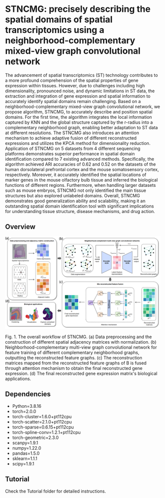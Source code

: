 # STNCMG: precisely describing the spatial domains of spatial transcriptomics using a neighborhood-complementary mixed-view graph convolutional network
The advancement of spatial transcriptomics (ST) technology contributes to a more profound comprehension of the spatial properties of gene expression within tissues.  However, due to challenges including high dimensionality, pronounced noise, and dynamic limitations in ST data, the extraction and integration of gene expression and spatial information to accurately identify spatial domains remain challenging. Based on a neighborhood-complementary mixed-view graph convolutional network, we propose algorithm, STNCMG, to accurately describe and position spatial domains. For the first time, the algorithm integrates the local information captured by KNN and the global structure captured by the r-radius into a complementary neighborhood graph, enabling better adaptation to ST data at different resolutions. The STNCMG also introduces an attention mechanism to achieve adaptive fusion of different reconstructed expressions and utilizes the KPCA method for dimensionality reduction. Application of STNCMG on 5 datasets from 4 different sequencing platforms demonstrates superior performance in spatial domain identification compared to 7 existing advanced methods. Specifically, the algorithm achieved ARI accuracies of 0.62 and 0.52 on the datasets of the human dorsolateral prefrontal cortex and the mouse somatosensory cortex, respectively. Moreover, it accurately identified the spatial locations of marker genes in the mouse olfactory bulb tissue and inferred the biological functions of different regions. Furthermore, when handling larger datasets such as mouse embryos, STNCMG not only identified the main tissue structures but also explored unlabeled domains. Overall, STNCMG demonstrates good generalization ability and scalability, making it an outstanding spatial domain identification tool with significant implications for understanding tissue structure, disease mechanisms, and drug action.
## Overview
![image](https://github.com/ZhihaoSi/STNCMG/blob/main/figures/Overview.png)

Fig. 1. The overall workflow of STNCMG. (a) Data preprocessing and the construction of different spatial adjacency matrices with normalization. (b) Neighborhood-complementary multi-view graph convolutional network for feature training of different complementary neighborhood graphs, outputting the reconstructed feature graphs. (c) The reconstruction matrices mapped from the reconstructed feature graphs of B is fused through attention mechanism to obtain the final reconstructed gene expression. (d) The final reconstructed gene expression matrix's biological applications.
## Dependencies
- Python=3.8.16
- torch=2.0.0 
- torch-cluster=1.6.0+pt112cpu
- torch-scatter=2.1.0+pt112cpu
- torch-sparse=0.6.15+pt112cpu
- torch-spline-conv=1.2.1+pt112cpu
- torch-geometric=2.3.0
- scanpy=1.9.1
- numpy=1.22.0
- pandas=1.5.0
- sklearn=1.1.1
- scipy=1.9.1
## Tutorial
Check the Tutorial folder for detailed instructions.














